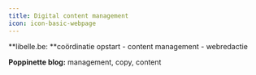 ```yaml
---
title: Digital content management
icon: icon-basic-webpage
---
```


**libelle.be: **coördinatie opstart - content management - webredactie

**Poppinette blog:** management, copy,  content
